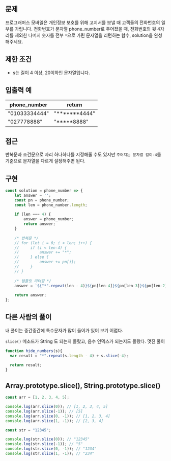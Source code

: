## 문제

프로그래머스 모바일은 개인정보 보호를 위해 고지서를 보낼 때 고객들의 전화번호의 일부를 가립니다.
전화번호가 문자열 phone_number로 주어졌을 때, 전화번호의 뒷 4자리를 제외한 나머지 숫자를 전부 `*`으로 가린 문자열을 리턴하는 함수, solution을 완성해주세요.

## 제한 조건

- s는 길이 4 이상, 20이하인 문자열입니다.

## 입출력 예

| phone_number  | return        |
| ------------- | ------------- |
| "01033334444" | "*******4444" |
| "027778888"   | "*****8888"   |

## 접근

반복문과 조건문으로 자리 하나하나를 지정해줄 수도 있지만 `주어지는 문자열 길이-4`를 기준으로 문자열을 다르게 설정해주면 된다.

## 구현

```js
const solution = phone_number => {
    let answer = '';
    const pn = phone_number;
    const len = phone_number.length;
    
    if (len === 4) { 
        answer = phone_number; 
        return answer;
    }
    
    /* 반복문 */
    // for (let i = 0; i < len; i++) {
    //     if (i < len-4) {
    //         answer += "*";
    //     } else {
    //         answer += pn[i];
    //     }
    // }
    
    /* 템플릿 리터럴 */
    answer = `${"*".repeat(len - 4)}${pn[len-4]}${pn[len-3]}${pn[len-2]}${pn[len-1]}`;
    
    return answer;
};
```

## 다른 사람의 풀이

내 풀이는 중간중간에 특수문자가 많이 들어가 있어 보기 어렵다. 

`slice()` 메소드가 String 도 되는지 몰랐고, 음수 인덱스가 되는지도 몰랐다. 멋진 풀이

```js
function hide_numbers(s){
  var result = "*".repeat(s.length - 4) + s.slice(-4);

  return result;
}
```

## Array.prototype.slice(), String.prototype.slice()

```js
const arr = [1, 2, 3, 4, 5];

console.log(arr.slice(0)); // [1, 2, 3, 4, 5]
console.log(arr.slice(-1)); // [5]
console.log(arr.slice(0, -1)); // [1, 2, 3, 4]
console.log(arr.slice(1, -1)); // [2, 3, 4]

const str = "12345";

console.log(str.slice(0)); // "12345"
console.log(str.slice(-1)); // "5"
console.log(str.slice(0, -1)); // "1234"
console.log(str.slice(1, -1)); // "234"
```